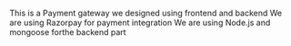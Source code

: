 This is a Payment gateway we designed using frontend and backend 
We are using Razorpay for payment integration 
We are using Node.js and mongoose forthe  backend part
